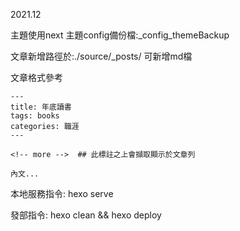 2021.12

主題使用next
主題config備份檔:_config_themeBackup

文章新增路徑於:./source/_posts/
可新增md檔

文章格式參考
```
---
title: 年底讀書
tags: books
categories: 職涯 
---

<!-- more -->  ## 此標註之上會擷取顯示於文章列

內文...

```

本地服務指令:
hexo serve

發部指令:
hexo clean && hexo deploy